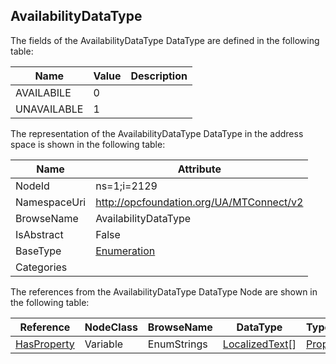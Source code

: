 <!-- datatype -->
## AvailabilityDataType
  
<!-- end of description -->
The fields of the AvailabilityDataType DataType are defined in the following table:  

|Name|Value| Description|
|---|---|---|
|AVAILABILE|0||
|UNAVAILABLE|1||

The representation of the AvailabilityDataType DataType in the address space is shown in the following table:  

|Name|Attribute|
|---|---|
|NodeId|ns=1;i=2129|
|NamespaceUri|http://opcfoundation.org/UA/MTConnect/v2|
|BrowseName|AvailabilityDataType|
|IsAbstract|False|
|BaseType|[Enumeration](../../../Core/Part3/DataTypes/Enumeration/readme.md)|
|Categories||

The references from the AvailabilityDataType DataType Node are shown in the following table:  

|Reference|NodeClass|BrowseName|DataType|TypeDefinition|ModellingRule|
|---|---|---|---|---|---|
|[HasProperty](../../../Core/Part3/ReferenceTypes/HasProperty/readme.md)|Variable|EnumStrings|[LocalizedText](../../../Core/Part3/DataTypes/LocalizedText/readme.md)[]|[PropertyType](../../../Core/Part5/VariableTypes/PropertyType/readme.md)|[Mandatory](../../../Core/Objects/Mandatory/readme.md)|

